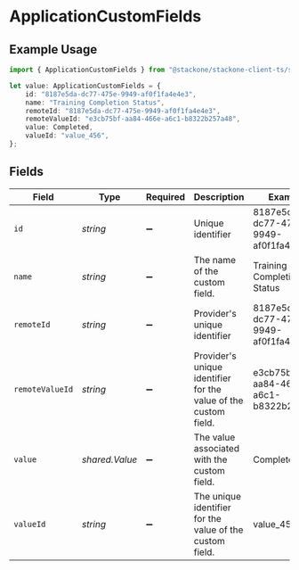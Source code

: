 # ApplicationCustomFields

## Example Usage

```typescript
import { ApplicationCustomFields } from "@stackone/stackone-client-ts/sdk/models/shared";

let value: ApplicationCustomFields = {
    id: "8187e5da-dc77-475e-9949-af0f1fa4e4e3",
    name: "Training Completion Status",
    remoteId: "8187e5da-dc77-475e-9949-af0f1fa4e4e3",
    remoteValueId: "e3cb75bf-aa84-466e-a6c1-b8322b257a48",
    value: Completed,
    valueId: "value_456",
};
```

## Fields

| Field                                                           | Type                                                            | Required                                                        | Description                                                     | Example                                                         |
| --------------------------------------------------------------- | --------------------------------------------------------------- | --------------------------------------------------------------- | --------------------------------------------------------------- | --------------------------------------------------------------- |
| `id`                                                            | *string*                                                        | :heavy_minus_sign:                                              | Unique identifier                                               | 8187e5da-dc77-475e-9949-af0f1fa4e4e3                            |
| `name`                                                          | *string*                                                        | :heavy_minus_sign:                                              | The name of the custom field.                                   | Training Completion Status                                      |
| `remoteId`                                                      | *string*                                                        | :heavy_minus_sign:                                              | Provider's unique identifier                                    | 8187e5da-dc77-475e-9949-af0f1fa4e4e3                            |
| `remoteValueId`                                                 | *string*                                                        | :heavy_minus_sign:                                              | Provider's unique identifier for the value of the custom field. | e3cb75bf-aa84-466e-a6c1-b8322b257a48                            |
| `value`                                                         | *shared.Value*                                                  | :heavy_minus_sign:                                              | The value associated with the custom field.                     | Completed                                                       |
| `valueId`                                                       | *string*                                                        | :heavy_minus_sign:                                              | The unique identifier for the value of the custom field.        | value_456                                                       |